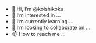 - 👋 Hi, I’m @koishikoku
- 👀 I’m interested in ...
- 🌱 I’m currently learning ...
- 💞️ I’m looking to collaborate on ...
- 📫 How to reach me ...

<!---
koishikoku/koishikoku is a ✨ special ✨ repository because its `README.md` (this file) appears on your GitHub profile.
You can click the Preview link to take a look at your changes.
--->
